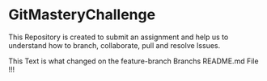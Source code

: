 # GitMasteryChallenge
This Repository is created to submit an assignment and help us to understand how to branch, collaborate, pull and resolve Issues. 

This Text is what changed on the feature-branch Branchs README.md File !!!
